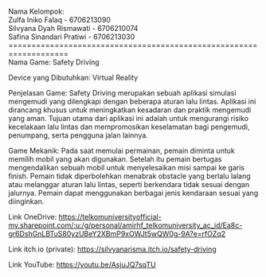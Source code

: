 <br>
Nama Kelompok:
<br>
Zulfa Iniko Falaq - 6706213090
<br>
Silvyana Dyah Rismawati - 6706210074
<br>
Safina Sinandari Pratiwi - 6706213030
<br>
===================================================================
<br>
Nama Game:
Safety Driving

Device yang Dibutuhkan:
Virtual Reality

Penjelasan Game:
Safety Driving merupakan sebuah aplikasi simulasi mengemudi yang dilengkapi dengan beberapa aturan lalu lintas. Aplikasi ini dirancang khusus untuk meningkatkan kesadaran dan praktik mengemudi yang aman. Tujuan utama dari aplikasi ini adalah untuk mengurangi risiko kecelakaan lalu lintas dan mempromosikan keselamatan bagi pengemudi, penumpang, serta pengguna jalan lainnya. 

Game Mekanik:
Pada saat memulai permainan, pemain diminta untuk memilih mobil yang akan digunakan. Setelah itu pemain bertugas mengendalikan sebuah mobil untuk menyelesaikan misi sampai  ke garis finish. Pemain  tidak diperbolehkan menabrak  obstacle  yang  berlalu  lalang atau melanggar   aturan   lalu lintas, seperti berkendara tidak sesuai dengan jalurnya. Pemain dapat menggunakan berbagai  jenis  kendaraan sesuai yang diinginkan.

Link OneDrive:
https://telkomuniversityofficial-my.sharepoint.com/:u:/g/personal/amirhf_telkomuniversity_ac_id/Ea8c-gr6DshGnLBTuS80yzUBeY2XBmP9xOWJt5wQW0g-9A?e=rfOZq2

Link itch.io (private):
https://silvyanarisma.itch.io/safety-driving

Link YouTube:
https://youtu.be/AsjuJQ7sqTU
